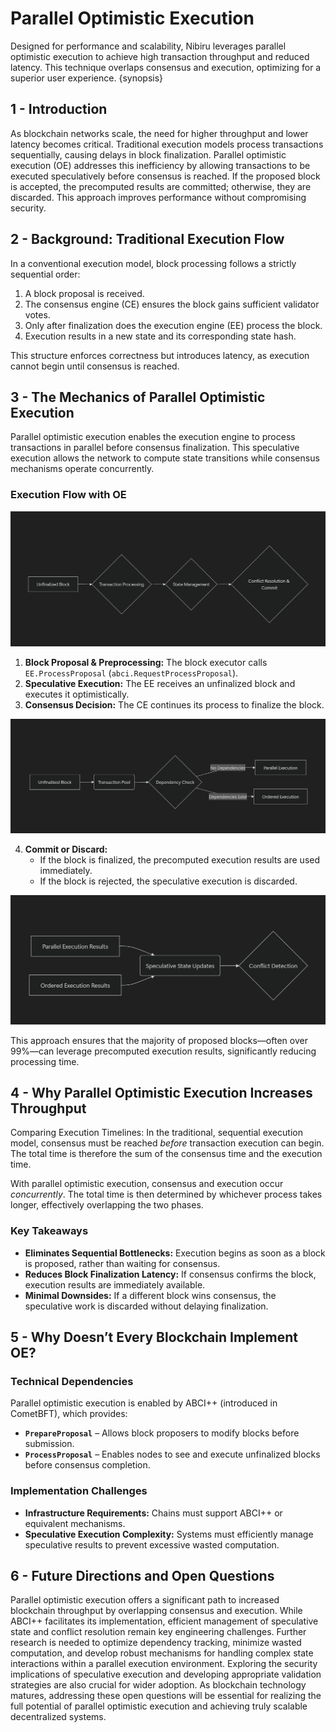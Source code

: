 # Parallel Optimistic Execution

Designed for performance and scalability, Nibiru leverages parallel optimistic
execution to achieve high transaction throughput and reduced latency. This
technique overlaps consensus and execution, optimizing for a superior user
experience. {synopsis}

## 1 - Introduction

As blockchain networks scale, the need for higher throughput and lower latency
becomes critical. Traditional execution models process transactions sequentially,
causing delays in block finalization. Parallel optimistic execution (OE)
addresses this inefficiency by allowing transactions to be executed speculatively
before consensus is reached. If the proposed block is accepted, the precomputed
results are committed; otherwise, they are discarded. This approach improves
performance without compromising security.

## 2 - Background: Traditional Execution Flow

In a conventional execution model, block processing follows a strictly sequential
order:

1. A block proposal is received.
2. The consensus engine (CE) ensures the block gains sufficient validator votes.
3. Only after finalization does the execution engine (EE) process the block.
4. Execution results in a new state and its corresponding state hash.

This structure enforces correctness but introduces latency, as execution cannot
begin until consensus is reached.

## 3 - The Mechanics of Parallel Optimistic Execution

Parallel optimistic execution enables the execution engine to process
transactions in parallel before consensus finalization. This speculative
execution allows the network to compute state transitions while consensus
mechanisms operate concurrently.

### Execution Flow with OE

  <img src="./img/oe-flow-1.png"/>

1. **Block Proposal & Preprocessing:** The block executor calls `EE.ProcessProposal` (`abci.RequestProcessProposal`).
2. **Speculative Execution:** The EE receives an unfinalized block and executes it optimistically.
3. **Consensus Decision:** The CE continues its process to finalize the block.
    
  <img src="./img/oe-flow-2.png"/>
    
4. **Commit or Discard:**
    - If the block is finalized, the precomputed execution results are used immediately.
    - If the block is rejected, the speculative execution is discarded.
    
  <img src="./img/oe-flow-3.png"/>
    

This approach ensures that the majority of proposed blocks—often over 99%—can
leverage precomputed execution results, significantly reducing processing time.

## 4 - Why Parallel Optimistic Execution Increases Throughput

Comparing Execution Timelines: In the traditional, sequential execution model,
consensus must be reached *before* transaction execution can begin.  The total
time is therefore the sum of the consensus time and the execution time.  

With parallel optimistic execution, consensus and execution occur *concurrently*.
The total time is then determined by whichever process takes longer, effectively
overlapping the two phases.

### Key Takeaways

- **Eliminates Sequential Bottlenecks:** Execution begins as soon as a block is
proposed, rather than waiting for consensus.
- **Reduces Block Finalization Latency:** If consensus confirms the block,
execution results are immediately available.
- **Minimal Downsides:** If a different block wins consensus, the speculative
work is discarded without delaying finalization.

## 5 - Why Doesn’t Every Blockchain Implement OE?

### Technical Dependencies

Parallel optimistic execution is enabled by ABCI++ (introduced in CometBFT),
which provides:

- **`PrepareProposal`** – Allows block proposers to modify blocks before
submission.
- **`ProcessProposal`** – Enables nodes to see and execute unfinalized blocks
before consensus completion.

### Implementation Challenges

- **Infrastructure Requirements:** Chains must support ABCI++ or equivalent
mechanisms.
- **Speculative Execution Complexity:** Systems must efficiently manage
speculative results to prevent excessive wasted computation.

## 6 - Future Directions and Open Questions

Parallel optimistic execution offers a significant path to increased blockchain
throughput by overlapping consensus and execution.  While ABCI++ facilitates its
implementation, efficient management of speculative state and conflict resolution
remain key engineering challenges.  Further research is needed to optimize
dependency tracking, minimize wasted computation, and develop robust mechanisms
for handling complex state interactions within a parallel execution environment.
Exploring the security implications of speculative execution and developing
appropriate validation strategies are also crucial for wider adoption.  As
blockchain technology matures, addressing these open questions will be essential
for realizing the full potential of parallel optimistic execution and achieving
truly scalable decentralized systems.
